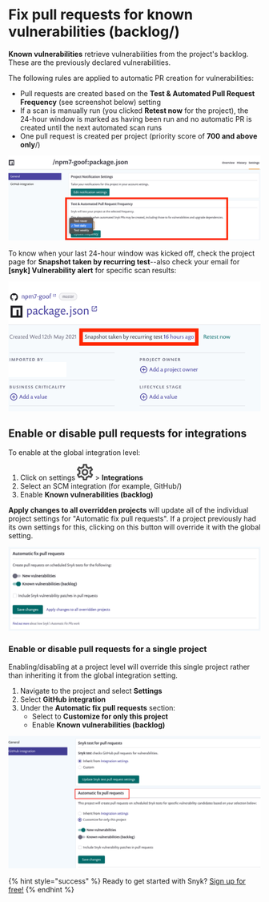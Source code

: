 # Fix pull requests for known vulnerabilities \(backlog\/)

**Known vulnerabilities** retrieve vulnerabilities from the project's backlog. These are the previously declared vulnerabilities.

The following rules are applied to automatic PR creation for vulnerabilities:

* Pull requests are created based on the **Test & Automated Pull Request Frequency** \(see screenshot below\) setting
* If a scan is manually run \(you clicked **Retest now** for the project\), the 24-hour window is marked as having been run and no automatic PR is created until the next automated scan runs
* One pull request is created per project \(priority score of **700 and above only**\/)

![](../../.gitbook/assets/os1.png/)

To know when your last 24-hour window was kicked off, check the project page for **Snapshot taken by recurring test**--also check your email for **\[snyk\] Vulnerability alert** for specific scan results:

![](../../.gitbook/assets/os2.png/)

## Enable or disable pull requests for integrations

To enable at the global integration level:

1. Click on settings ![](../../.gitbook/assets/cog_icon.png/) &gt; **Integrations**
2. Select an SCM integration \(for example, GitHub\/)
3. Enable **Known vulnerabilities \(backlog\)**

**Apply changes to all overridden projects** will update all of the individual project settings for "Automatic fix pull requests". If a project previously had its own settings for this, clicking on this button will override it with the global setting.

![](../../.gitbook/assets/screen_shot_2021-05-24_at_12.23.38_pm.png/)

### Enable or disable pull requests for a single project

Enabling/disabling at a project level will override this single project rather than inheriting it from the global integration setting.

1. Navigate to the project and select **Settings**
2. Select **GitHub integration**
3. Under the **Automatic fix pull requests** section:
   * Select to **Customize for only this project**
   * Enable **Known vulnerabilities \(backlog\)**

![](../../.gitbook/assets/os3.png/)

{% hint style="success" %}
Ready to get started with Snyk? [Sign up for free!](https://snyk.io/login?cta=sign-up&loc=footer&page=support_docs_page)
{% endhint %}

